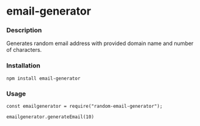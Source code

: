 ﻿# email-generator

### Description
Generates random email address with provided domain name and number of characters.

### Installation
`npm install email-generator`

### Usage
`const emailgenerator = require("random-email-generator");`

`emailgenerator.generateEmail(10)`
